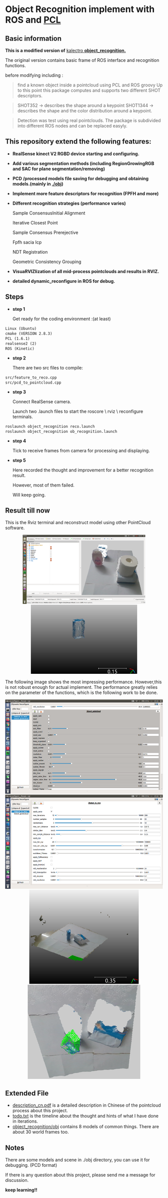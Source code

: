 # Object Recognition implement with ROS and [PCL](https://pointcloudlibrary.github.io/documentation/)

## Basic information

**This is a modified version of**  [kalectro  **object_recognition.**](https://github.com/kalectro/object_recognition)

The original version contains basic frame of ROS interface and recognition functions.

before modifying including :

> find a known object inside a pointcloud using PCL and ROS groovy
Up to this point this package computes and supports two different SHOT descriptors.

> SHOT352 -> describes the shape around a keypoint
SHOT1344 -> describes the shape and the color distribution around a keypoint.

> Detection was test using real pointclouds.
The package is subdivided into different ROS nodes and can be replaced easyly. 



##  This repository extend the following features:

* **RealSense kinect V2  RGBD device starting and configuring.**

* **Add various segmentation methods (including RegionGrowingRGB and SAC for plane segmentation/removing)**
* **PCD /processed models file saving for debugging and obtaining models.(mainly in [./obj](./object_recognition/obj))**

* **Implement more feature descriptors for recognition (FPFH and more)<need debug>**

* **Different recognition strategies (performance varies)**

   Sample ConsensusInitial Alignment

  Iterative Closest Point

  Sample Consensus Prerejective

  Fpfh sacia Icp

  NDT Registration

  Geometric Consistency Grouping

* **VisuaRVIZlization of all mid-process pointclouds and results in RVIZ.**

* **detailed dynamic_reconfigure in ROS for debug.**

## Steps 

* **step 1**

  Get ready for the coding environment :(at least)

```
Linux (Ubuntu)
cmake (VERSION 2.8.3)
PCL (1.6.1)
realsense2 (2)
ROS (Kinetic)
```

* **step 2**

  There are two src files to compile:

```
src/feature_to_reco.cpp
src/pcd_to_pointcloud.cpp
```

* **step 3**

  Connect RealSense camera.

  Launch two .launch files to start the roscore \ rviz \ reconfigure terminals.

```
roslaunch object_recognition reco.launch 
roslaunch object_recognition ob_recognition.launch 

```

* **step 4**

  Tick to receive frames from camera for processing and displaying.



* **step 5**

  Here recorded the thought and improvement for a better recognition result.

  However, most of them failed.

  Will keep going.

  

## Result till now

This is the Rviz terminal and reconstruct model using other PointCloud software.

<div align="center"> <img src="./PNG/mid.png" height="220" /><img src="./PNG/model.png" height="220" /></div>


The following image shows the most impressing performance. However,this is not robust enough for actual implement. The performance greatly relies on  the parameter of the functions, which is the following work to be done.

<div align="center"> <img src="./PNG/pointcloud.png" height="300" />
    <img src="./PNG/reco.png" height="300" /></div>

<div align="center"> <img src="./PNG/scene.png" height="300" />
    <img src="./PNG/reconstruct.png" height="300" /></div>

## Extended File

* [description_cn.pdf](./description_cn.pdf)  is a detailed description in Chinese of the pointcloud process about this project.
* [todo.txt](./todo.txt)  is the timeline about the thought and hints of what I have done in iterations.
* [object_recognition/obj](./object_recognition/obj) contains 8 models of common things. There are about 30 world frames too.


## **Notes**

There are some models and scene in ./obj directory, you can use it for debugging. (PCD format)

If there is any question about this project, please send me a message for discussion.

**keep learning!!**



